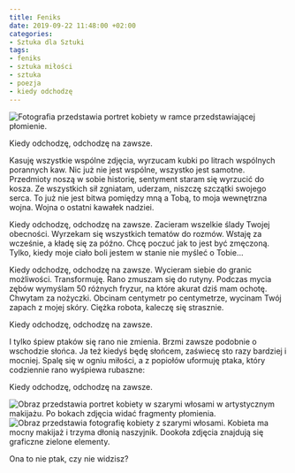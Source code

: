 ```yaml
---
title: Feniks
date: 2019-09-22 11:48:00 +02:00
categories:
- Sztuka dla Sztuki
tags:
- feniks
- sztuka miłości
- sztuka
- poezja
- kiedy odchodzę
---
```


![Fotografia przedstawia portret kobiety w ramce przedstawiającej płomienie.](https://assets2.ello.co/uploads/asset/attachment/10253599/ello-optimized-4fa7c7be.jpg)

Kiedy odchodzę, odchodzę na zawsze. 

Kasuję wszystkie wspólne zdjęcia, wyrzucam kubki po litrach wspólnych porannych kaw. Nic już nie jest wspólne, wszystko jest samotne.
Przedmioty noszą w sobie historię, sentyment staram się wyrzucić do kosza. Ze wszystkich sił zgniatam, uderzam, niszczę szczątki swojego serca. To już nie jest bitwa pomiędzy mną a Tobą, to moja wewnętrzna wojna. Wojna o ostatni kawałek nadziei.

Kiedy odchodzę, odchodzę na zawsze. Zacieram wszelkie ślady Twojej obecności. Wyrzekam się wszystkich tematów do rozmów. Wstaję za wcześnie, a kładę się za późno. Chcę poczuć jak to jest być zmęczoną. Tylko, kiedy moje ciało boli jestem w stanie nie myśleć o Tobie…

Kiedy odchodzę, odchodzę na zawsze. Wycieram siebie do granic możliwości. Transformuję. Rano zmuszam się do rutyny. Podczas mycia zębów wymyślam 50 różnych fryzur, na które akurat dziś mam ochotę. Chwytam za nożyczki. Obcinam centymetr po centymetrze, wycinam Twój zapach z mojej skóry. Ciężka robota, kaleczę się strasznie. 

Kiedy odchodzę, odchodzę na zawsze. 

I tylko śpiew ptaków się rano nie zmienia. Brzmi zawsze podobnie o wschodzie słońca. Ja też kiedyś będę słońcem, zaświecę sto razy bardziej i mocniej. Spalę się w ogniu miłości, a z popiołów uformuję ptaka, który codziennie rano wyśpiewa rubaszne:

Kiedy odchodzę, odchodzę na zawsze.

![Obraz przedstawia portret kobiety w szarymi włosami w artystycznym makijażu. Po bokach zdjęcia widać fragmenty płomienia.](https://assets1.ello.co/uploads/asset/attachment/10253601/ello-optimized-831da441.jpg)
![Obraz przedstawia fotografię kobiety z szarymi włosami. Kobieta ma mocny makijaż i trzyma dłonią naszyjnik. Dookoła zdjęcia znajdują się graficzne zielone elementy.](https://assets2.ello.co/uploads/asset/attachment/10253600/ello-optimized-d6586a27.jpg)

Ona to nie ptak, czy nie widzisz?
